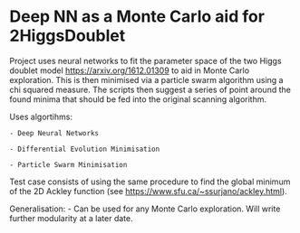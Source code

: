 # Deep NN as a Monte Carlo aid for 2HiggsDoublet
Project uses neural networks to fit the parameter space of the two Higgs doublet model https://arxiv.org/1612.01309 to aid in Monte Carlo exploration. This is then minimised via a particle swarm algorithm using a chi squared measure. The scripts then suggest a series of point around the found minima that should be fed into the original scanning algorithm.

Uses algortihms:

	- Deep Neural Networks
	
	- Differential Evolution Minimisation
	
	- Particle Swarm Minimisation

Test case consists of using the same procedure to find the global minimum of the 2D Ackley function (see https://www.sfu.ca/~ssurjano/ackley.html).

Generalisation:
	- Can be used for any Monte Carlo exploration. Will write further modularity at a later date.
